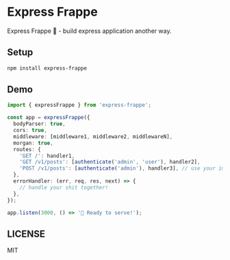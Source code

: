 # Express Frappe

Express Frappe 🥤 - build express application another way.

## Setup

```bash
npm install express-frappe
```

## Demo

```ts
import { expressFrappe } from 'express-frappe';

const app = expressFrappe({
  bodyParser: true,
  cors: true,
  middleware: [middleware1, middleware2, middlewareN],
  morgan: true,
  routes: {
    'GET /': handler1,
    'GET /v1/posts': [authenticate('admin', 'user'), handler2],
    'POST /v1/posts': [authenticate('admin'), handler3], // use your imagination!
  },
  errorHandler: (err, req, res, next) => {
    // handle your shit together!
  },
});

app.listen(3000, () => '🚀 Ready to serve!');
```

## LICENSE

MIT
